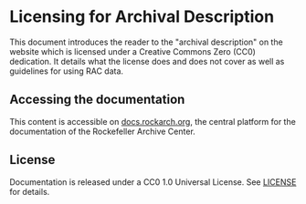 # Licensing for Archival Description
This document introduces the reader to the "archival description" on the website which is licensed under a Creative Commons Zero (CC0) dedication. It details what the license does and does not cover as well as guidelines for using RAC data.

## Accessing the documentation
This content is accessible on [docs.rockarch.org](https://docs.rockarch.org), the central platform for the documentation of the Rockefeller Archive Center.

## License
Documentation is released under a CC0 1.0 Universal License. See [LICENSE](LICENSE.md) for details.
